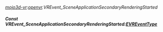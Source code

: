 _[mojo3d-vr](../../modules/mojo3d-vr/mojo3d-vr-module.md):[openvr](openvr:).VREvent\_SceneApplicationSecondaryRenderingStarted_
##### Const VREvent\_SceneApplicationSecondaryRenderingStarted:[EVREventType](../../modules/mojo3d-vr/openvr-evreventtype.md)
